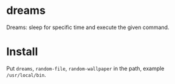 # dreams
Dreams: sleep for specific time and execute the given command.

# Install
Put `dreams`, `random-file`, `random-wallpaper` in the path, example `/usr/local/bin`.
